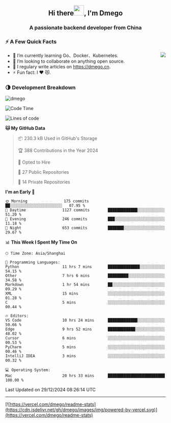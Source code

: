 <h2 align="center">Hi there<img src="https://cdn.jsdelivr.net/gh/dmego/images/img/Hi.gif" height="32" />, I'm Dmego </h2>
<h3 align="center">A passionate backend developer from China</h3>

### ⚡️ A Few Quick Facts

<img align="right" src="https://readme-stats-dmego.vercel.app/api?username=dmego&show_icons=true&icon_color=1573B3&hide_title=true&text_color=718096&bg_color=00000000&hide_border=true"/>

<ul>
    <li> 🌱 I’m currently learning Go、Docker、Kubernetes.</li>
    <li> 👯 I’m looking to collaborate on anything open source.</li>
    <li> 📝 I regulary write articles on <a href="https://dmego.cn">https://dmego.cn</a>.</li>
    <li> ⚡ Fun fact: I ❤️ 😻.</li>
</ul>

### 🌗 Development Breakdown

<img src="https://komarev.com/ghpvc/?username=dmego" alt="dmego" />

<!--START_SECTION:waka-->
![Code Time](http://img.shields.io/badge/Code%20Time-3%2C184%20hrs%2012%20mins-blue)

![Lines of code](https://img.shields.io/badge/From%20Hello%20World%20I%27ve%20Written-678.0%20thousand%20lines%20of%20code-blue)

**🐱 My GitHub Data** 

> 📦 230.3 kB Used in GitHub's Storage 
 > 
> 🏆 388 Contributions in the Year 2024
 > 
> 💼 Opted to Hire
 > 
> 📜 27 Public Repositories 
 > 
> 🔑 14 Private Repositories 
 > 
**I'm an Early 🐤** 

```text
🌞 Morning                175 commits         ██░░░░░░░░░░░░░░░░░░░░░░░   07.95 % 
🌆 Daytime                1127 commits        █████████████░░░░░░░░░░░░   51.20 % 
🌃 Evening                246 commits         ███░░░░░░░░░░░░░░░░░░░░░░   11.18 % 
🌙 Night                  653 commits         ███████░░░░░░░░░░░░░░░░░░   29.67 % 
```


📊 **This Week I Spent My Time On** 

```text
🕑︎ Time Zone: Asia/Shanghai

💬 Programming Languages: 
Python                   11 hrs 7 mins       ██████████████░░░░░░░░░░░   54.15 % 
Other                    7 hrs 6 mins        █████████░░░░░░░░░░░░░░░░   34.58 % 
Markdown                 1 hr 54 mins        ██░░░░░░░░░░░░░░░░░░░░░░░   09.29 % 
XML                      15 mins             ░░░░░░░░░░░░░░░░░░░░░░░░░   01.28 % 
C                        5 mins              ░░░░░░░░░░░░░░░░░░░░░░░░░   00.44 % 

🔥 Editors: 
VS Code                  10 hrs 24 mins      █████████████░░░░░░░░░░░░   50.66 % 
Edge                     9 hrs 52 mins       ████████████░░░░░░░░░░░░░   48.02 % 
Cursor                   6 mins              ░░░░░░░░░░░░░░░░░░░░░░░░░   00.53 % 
PyCharm                  5 mins              ░░░░░░░░░░░░░░░░░░░░░░░░░   00.46 % 
IntelliJ IDEA            3 mins              ░░░░░░░░░░░░░░░░░░░░░░░░░   00.32 % 

💻 Operating System: 
Mac                      20 hrs 33 mins      █████████████████████████   100.00 % 
```


 Last Updated on 29/12/2024 08:26:14 UTC
<!--END_SECTION:waka-->

---

[![https://vercel.com/dmego/readme-stats](https://cdn.jsdelivr.net/gh/dmego/images/img/powered-by-vercel.svg)](https://vercel.com/dmego/readme-stats)

